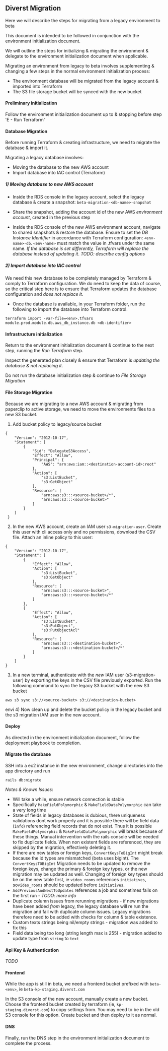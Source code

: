 ## Diverst Migration

Here we will describe the steps for migrating from a legacy environment to beta

This document is intended to be followed in conjunction with the environment initialization document.

We will outline the steps for initializing & migrating the environment & delegate to the environment initialization document when applicable.

Migrating an environment from legacy to beta involves supplementing & changing a few steps in the normal environment initialization process:

- The environment database will be migrated from the legacy account & imported into Terraform
- The S3 file storage bucket will be synced with the new bucket

#### Preliminary initialization

Follow the environment initialization document up to & stopping before step 'E - Run Terraform'

#### Database Migration

Before running Terraform & creating infrastructure, we need to migrate the database & import it.

Migrating a legacy database involves:

 - Moving the database to the new AWS account
 - Import database into IAC control (Terraform)

##### 1) Moving database to new AWS account

- Inside the RDS console in the legacy account, select the legacy database & create a snapshot: `beta-migration-<db-name>-snapshot`

- Share the snapshot, adding the account id of the new AWS _environment account_, created in the previous step

- Inside the RDS console of the new AWS environment account, navigate to shared snapshots & restore the database. Ensure to set the _DB Instance Identifier_ in accordance with Terraform configuration: `<env-name>-db`. `<env-name>` must match the value in <env>.tfvars under the same name. *If the database is set differently, Terraform will _replace_ the database instead of updating it*. *TODO: describe config options*

##### 2) Import database into IAC control

We need this new database to be completely managed by Terraform & comply to Terraform configuration. We do need to keep the data of course, so the critical step here is to ensure that Terraform updates the database configuration and *does not replace it*.

- Once the database is available, in your Terraform folder, run the following to import the database into Terraform control. 

`terraform import -var-file=<env>.tfvars module.prod.module.db.aws_db_instance.db <db-identifier>`

#### Infrastructure initialization

Return to the environment initialization document & continue to the next step, running the _Run Terraform_ step.

Inspect the generated plan closely & ensure that Terraform is *updating the database & not replacing it*. 

Do not run the database initialization step & continue to _File Storage Migration_

#### File Storage Migration

Because we are migrating to a new AWS account & migrating from paperclip to active storage, we need to move the environments files to a new S3 bucket.

1) Add bucket policy to legacy/source bucket

```
{
    "Version": "2012-10-17",
    "Statement": [
        {
            "Sid": "DelegateS3Access",
            "Effect": "Allow",
            "Principal": {
                "AWS": "arn:aws:iam::<destination-account-id>:root"
            },
            "Action": [
                "s3:ListBucket",
                "s3:GetObject"
            ],
            "Resource": [
                "arn:aws:s3:::<source-bucket>/*",
                "arn:aws:s3:::<source-bucket>"
            ]
        }
    ]
 }
```

2) In the new AWS account, create an IAM user `s3-migration-user`. Create this user with cli access only and no permissions, download the CSV file. Attach an inline policy to this user: 

````
{
    "Version": "2012-10-17",
    "Statement": [
        {
            "Effect": "Allow",
            "Action": [
                "s3:ListBucket",
                "s3:GetObject"
            ],
            "Resource": [
                "arn:aws:s3:::<source-bucket>",
                "arn:aws:s3:::<source-bucket>/*"
            ]
        },
        {
            "Effect": "Allow",
            "Action": [
                "s3:ListBucket",
                "s3:PutObject",
                "s3:PutObjectAcl"
            ],
            "Resource": [
                "arn:aws:s3:::<destination-bucket>",
                "arn:aws:s3:::<destination-bucket>/*"
            ]
        }
    ]
}
````

3) In a new terminal, authenticate with the *new* IAM user (s3-migration-user) by exporting the keys in the CSV file previously exported. Run the following command to sync the legacy S3 bucket with the new S3 bucket

```
aws s3 sync s3://<source-bucket> s3://<destination-bucket>
```
envi
4) Now clean up and delete the bucket policy in the legacy bucket and the s3 migration IAM user in the new account. 

#### Deploy

As directed in the environment initialization document, follow the deployment playbook to completion.

#### Migrate the database

SSH into a ec2 instance in the new environment, change directories into the app directory and run 

```
rails db:migrate
```

_Notes & Known Issues_:
   - Will take a while, ensure network connection is stable
   - Specifically `MakeFieldPolymorphic` & `MakeFieldDataPolymorphic` can take a very long time
   - State of fields in legacy databases is dubious, there uniqueness validations dont work properly and it is possible there will be field data (`info`) referencing field records that do not exist. Thus it is possible `MakeFieldPolymorphic` & `MakeFieldDataPolymorphic` will break because of these things. Manual intervention with the rails console will be needed to fix duplicate fields. When non existent fields are referenced, they are skipped by the migration, effectively deleting it.
   - If there are new tables or foreign keys, `ConvertKeysToBigInt` might break because the id types are mismatched (beta uses bigint). The `ConvertKeysTOBigInt` Migration needs to be updated to remove the foreign keys, change the primary & foreign key types, or the new migration may be updated as well. Changing of foreign key types should be on the new table first, ie `video_rooms` references `initiatives`, so`video_rooms` should be updated before `initiatives`. 
   - `AddPreviousAndNextToUpdates` references a job and sometimes fails on the first run - _TODO: more info_
   - Duplicate column issues from rerunning migrations - if new migrations have been added _from_ legacy, the legacy database will re run the migration and fail with duplicate column issues. Legacy migrations therefore need to be added with checks for column & table existence. 
   - Custom texts strings being nil/empty strings - migration was added to fix this
   - Field data being too long (string length max is 255) - migration added to update type from `string` to `text`
   
#### Api Key & Authentication

_TODO_

#### Frontend

While the app is still in beta, we need a frontend bucket prefixed with `beta-<env>`, ie `beta-kp-staging.diverst.com`

In the S3 console of the new account, manually create a new bucket. Choose the frontend bucket created by terraform (ie, `kp-staging.diverst.com`) to copy settings from. You may need to be in the old S3 console for this option. Create bucket and then deploy to it as normal.

#### DNS

Finally, run the DNS step in the environment initialization document to complete the process.
